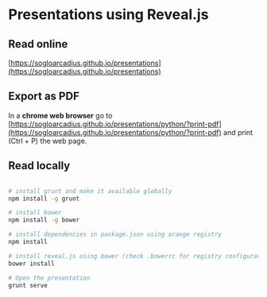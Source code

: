 # Presentations using Reveal.js

## Read online

[https://sogloarcadius.github.io/presentations](https://sogloarcadius.github.io/presentations)

## Export as PDF

In a **chrome web browser** go to [https://sogloarcadius.github.io/presentations/python/?print-pdf](https://sogloarcadius.github.io/presentations/python/?print-pdf) and print (Ctrl + P) the web page.


## Read locally

```sh

# install grunt and make it available globally
npm install -g grunt

# install bower
npm install -g bower

# install dependencies in package.json using orange registry
npm install

# install reveal.js using bower (check .bowerrc for registry configuration)
bower install

# Open the presentation
grunt serve

```









